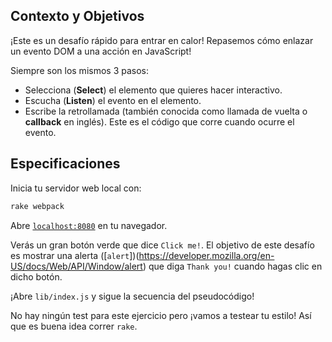 ## Contexto y Objetivos

¡Este es un desafío rápido para entrar en calor! Repasemos cómo enlazar un evento DOM a una acción en JavaScript!

Siempre son los mismos 3 pasos:

- Selecciona (**Select**) el elemento que quieres hacer interactivo.
- Escucha (**Listen**) el evento en el elemento.
- Escribe la retrollamada (también conocida como llamada de vuelta o **callback** en inglés). Este es el código que corre cuando ocurre el evento.

## Especificaciones

Inicia tu servidor web local con:

```bash
rake webpack
```

Abre [`localhost:8080`](http://localhost:8080) en tu navegador.

Verás un gran botón verde que dice `Click me!`. El objetivo de este desafío es mostrar una alerta ([`alert`])(https://developer.mozilla.org/en-US/docs/Web/API/Window/alert) que diga `Thank you!` cuando hagas clic en dicho botón.

¡Abre `lib/index.js` y sigue la secuencia del pseudocódigo!

No hay ningún test para este ejercicio pero ¡vamos a testear tu estilo! Así que es buena idea correr `rake`.
